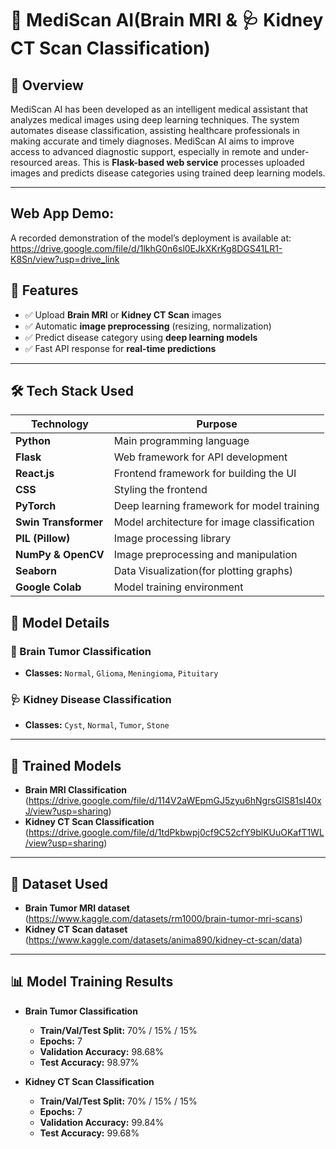 # 🧠 MediScan AI(Brain MRI & 🩺 Kidney CT Scan Classification)

## 🚀 Overview
MediScan AI has been developed as an intelligent medical assistant that analyzes medical images using deep learning techniques. The system automates disease classification, assisting healthcare professionals in making accurate and timely diagnoses. MediScan AI aims to improve access to advanced diagnostic support, especially in remote and under-resourced areas. This is **Flask-based web service** processes uploaded images and predicts disease categories using trained deep learning models.

---
## Web App Demo: 
A recorded demonstration of the model’s deployment is available at: https://drive.google.com/file/d/1lkhG0n6sl0EJkXKrKg8DGS41LR1-K8Sn/view?usp=drive_link
## 🌟 Features
- ✅ Upload **Brain MRI** or **Kidney CT Scan** images
- ✅ Automatic **image preprocessing** (resizing, normalization)
- ✅ Predict disease category using **deep learning models**
- ✅ Fast API response for **real-time predictions**

---

## 🛠️ Tech Stack Used  

| Technology         | Purpose                                      |
|--------------------|----------------------------------------------|
| **Python**        | Main programming language                   |
| **Flask**         | Web framework for API development           |
| **React.js**      | Frontend framework for building the UI      |
| **CSS**           | Styling the frontend                        |
| **PyTorch**       | Deep learning framework for model training  |
| **Swin Transformer** | Model architecture for image classification |
| **PIL (Pillow)**  | Image processing library                    |
| **NumPy & OpenCV**| Image preprocessing and manipulation        |
| **Seaborn**       | Data Visualization(for plotting graphs)     |
| **Google Colab**  | Model training environment                  |


## 🔬 Model Details
### **🧠 Brain Tumor Classification**
- **Classes:** `Normal`, `Glioma`, `Meningioma`, `Pituitary`

### **🩺 Kidney Disease Classification**
- **Classes:** `Cyst`, `Normal`, `Tumor`, `Stone`

---

## 📂 Trained Models
- **Brain MRI Classification** (https://drive.google.com/file/d/114V2aWEpmGJ5zyu6hNgrsGlS81sI40xJ/view?usp=sharing)
- **Kidney CT Scan Classification** (https://drive.google.com/file/d/1tdPkbwpj0cf9C52cfY9blKUuOKafT1WL/view?usp=sharing)

---

## 📂 Dataset Used
- **Brain Tumor MRI dataset** (https://www.kaggle.com/datasets/rm1000/brain-tumor-mri-scans)
- **Kidney CT Scan dataset** (https://www.kaggle.com/datasets/anima890/kidney-ct-scan/data)

---
## 📊 Model Training Results
- **Brain Tumor Classification**
  - **Train/Val/Test Split:** 70% / 15% / 15%
  - **Epochs:** 7
  - **Validation Accuracy:** 98.68%
  - **Test Accuracy:** 98.97%

- **Kidney CT Scan Classification**
  - **Train/Val/Test Split:** 70% / 15% / 15%
  - **Epochs:** 7
  - **Validation Accuracy:** 99.84%
  - **Test Accuracy:** 99.68%






  

 
